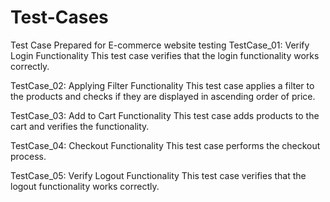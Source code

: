 # Test-Cases
Test Case Prepared for E-commerce website testing
TestCase_01:
Verify Login Functionality This test case verifies that the login functionality works correctly.

TestCase_02:
Applying Filter Functionality This test case applies a filter to the products and checks if they are displayed in ascending order of price.

TestCase_03:
Add to Cart Functionality This test case adds products to the cart and verifies the functionality.

TestCase_04:
Checkout Functionality This test case performs the checkout process.

TestCase_05:
Verify Logout Functionality This test case verifies that the logout functionality works correctly.
